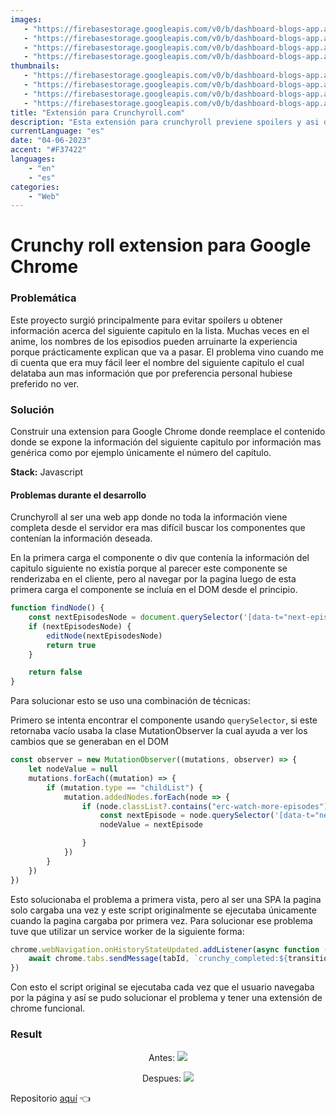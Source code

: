 ```yaml
---
images:
   - "https://firebasestorage.googleapis.com/v0/b/dashboard-blogs-app.appspot.com/o/images%2FThzROsREBLP9kFuUvCnohZ2IABw2%2Fcrunchyroll-hero.png?alt=media&token=bbbc92a4-8ff6-49ae-823a-49fca9541f59"
   - "https://firebasestorage.googleapis.com/v0/b/dashboard-blogs-app.appspot.com/o/images%2FThzROsREBLP9kFuUvCnohZ2IABw2%2Fthumbnail_half_crunchyroll-hero.png?alt=media&token=aebe1fc3-240d-4aeb-9d0d-6c2402c00dec"
   - "https://firebasestorage.googleapis.com/v0/b/dashboard-blogs-app.appspot.com/o/images%2FThzROsREBLP9kFuUvCnohZ2IABw2%2Fthumbnail_med_crunchyroll-hero.png?alt=media&token=a004488e-6d73-452e-8327-0cc88061dabc"
   - "https://firebasestorage.googleapis.com/v0/b/dashboard-blogs-app.appspot.com/o/images%2FThzROsREBLP9kFuUvCnohZ2IABw2%2Fthumbnail_low_crunchyroll-hero.png?alt=media&token=30ff8a57-3101-4390-8a9c-d94598441a54"
thumbnails: 
   - "https://firebasestorage.googleapis.com/v0/b/dashboard-blogs-app.appspot.com/o/images%2FThzROsREBLP9kFuUvCnohZ2IABw2%2Fcrunchyroll-thumb.png?alt=media&token=c3dc8386-9148-4e7a-8296-65e37f6928fe"
   - "https://firebasestorage.googleapis.com/v0/b/dashboard-blogs-app.appspot.com/o/images%2FThzROsREBLP9kFuUvCnohZ2IABw2%2Fthumbnail_half_crunchyroll-thumb.png?alt=media&token=11047252-f9ca-48d4-a383-1345d62ec5a8"
   - "https://firebasestorage.googleapis.com/v0/b/dashboard-blogs-app.appspot.com/o/images%2FThzROsREBLP9kFuUvCnohZ2IABw2%2Fthumbnail_med_crunchyroll-thumb.png?alt=media&token=4e7d5bd8-4f5b-48d0-9ca1-d984df738928"
   - "https://firebasestorage.googleapis.com/v0/b/dashboard-blogs-app.appspot.com/o/images%2FThzROsREBLP9kFuUvCnohZ2IABw2%2Fthumbnail_low_crunchyroll-thumb.png?alt=media&token=f431e07e-29de-46f3-9d4b-259f4824cd25"
title: "Extensión para Crunchyroll.com"
description: "Esta extensión para crunchyroll previene spoilers y asi disfrutar mas la experiencia en la plataforma."
currentLanguage: "es"
date: "04-06-2023"
accent: "#F37422"
languages: 
    - "en"
    - "es"
categories:
    - "Web"
---
```



# Crunchy roll extension para Google Chrome

### Problemática 
Este proyecto surgió principalmente para evitar spoilers u obtener información acerca del siguiente capitulo en la lista. Muchas veces en el anime, los nombres de los episodios pueden arruinarte la experiencia porque prácticamente explican que va a pasar. El problema vino cuando me di cuenta que era muy fácil leer el nombre del siguiente capitulo el cual delataba aun mas información que por preferencia personal hubiese preferido no ver.

### Solución
Construir una extension para Google Chrome donde reemplace el contenido donde se expone la información del siguiente capitulo por información mas genérica como por ejemplo únicamente el número del capítulo.

**Stack:**
Javascript

#### Problemas durante el desarrollo
Crunchyroll al ser una web app donde no toda la información viene completa desde el servidor era mas difícil buscar los componentes que contenían la información deseada. 

En la primera carga el componente o div que contenía la información del capitulo siguiente no existía porque al parecer este componente se renderizaba en el cliente, pero al navegar por la pagina luego de esta primera carga el componente se incluía en el DOM desde el principio.

```javascript
function findNode() {
    const nextEpisodesNode = document.querySelector('[data-t="next-episode"]')
    if (nextEpisodesNode) {
        editNode(nextEpisodesNode)
        return true
    }

    return false
}
```

Para solucionar esto se uso una combinación de técnicas:

Primero se intenta encontrar el componente usando `querySelector`, si este retornaba vacío usaba la clase MutationObserver la cual ayuda a ver los cambios que se generaban en el DOM

```javascript
const observer = new MutationObserver((mutations, observer) => {
    let nodeValue = null
    mutations.forEach((mutation) => {
        if (mutation.type == "childList") {
            mutation.addedNodes.forEach(node => {
                if (node.classList?.contains("erc-watch-more-episodes")) {
                    const nextEpisode = node.querySelector('[data-t="next-episode"]')
                    nodeValue = nextEpisode

                }
            })
        }
    })
})
```

Esto solucionaba el problema a primera vista, pero al ser una SPA la pagina solo cargaba una vez y este script originalmente se ejecutaba únicamente cuando la pagina cargaba por primera vez. Para solucionar ese problema tuve que utilizar un service worker de la siguiente forma:

```javascript
chrome.webNavigation.onHistoryStateUpdated.addListener(async function ({ tabId, transitionType }) {
    await chrome.tabs.sendMessage(tabId, `crunchy_completed:${transitionType}`)
})
```
Con esto el script original se ejecutaba cada vez que el usuario navegaba por la página y así se pudo solucionar el problema y tener una extensión de chrome funcional.

### Result

<div class="img-carousel-blog">
<p align="center">
Antes:
<img sizes="(min-width: 720px) 720px, 100vw" srcset="https://firebasestorage.googleapis.com/v0/b/dashboard-blogs-app.appspot.com/o/images%2FThzROsREBLP9kFuUvCnohZ2IABw2%2Fthumbnail_half_crunchyroll-after.png?alt=media&token=0f9fd32e-5d04-4f7c-a889-80d5fd041a81 1200w, https://firebasestorage.googleapis.com/v0/b/dashboard-blogs-app.appspot.com/o/images%2FThzROsREBLP9kFuUvCnohZ2IABw2%2Fthumbnail_med_crunchyroll-after.png?alt=media&token=5c8712d7-287b-45c1-aeaa-9740381ad283 800w, https://firebasestorage.googleapis.com/v0/b/dashboard-blogs-app.appspot.com/o/images%2FThzROsREBLP9kFuUvCnohZ2IABw2%2Fthumbnail_low_crunchyroll-after.png?alt=media&token=b0e6dbbd-77fd-42da-899f-9c653a2f213c 400w" src="https://firebasestorage.googleapis.com/v0/b/dashboard-blogs-app.appspot.com/o/images%2FThzROsREBLP9kFuUvCnohZ2IABw2%2Fcrunchyroll-after.png?alt=media&token=217a620a-ab1e-40f6-aa76-07aaf8b8a00c">
</p>
</div>

<div class="img-carousel-blog">
<p align="center">Despues:
<img sizes="(min-width: 720px) 720px, 100vw" srcset="https://firebasestorage.googleapis.com/v0/b/dashboard-blogs-app.appspot.com/o/images%2FThzROsREBLP9kFuUvCnohZ2IABw2%2Fcrunchyroll-before.png?alt=media&token=26ef6e2b-df78-42a8-8f51-da7c74456b2a 1200w, https://firebasestorage.googleapis.com/v0/b/dashboard-blogs-app.appspot.com/o/images%2FThzROsREBLP9kFuUvCnohZ2IABw2%2Fthumbnail_half_crunchyroll-before.png?alt=media&token=4e5faf50-7604-4eaa-a0ad-2ca71c995181 800w, https://firebasestorage.googleapis.com/v0/b/dashboard-blogs-app.appspot.com/o/images%2FThzROsREBLP9kFuUvCnohZ2IABw2%2Fthumbnail_med_crunchyroll-before.png?alt=media&token=ef871ab0-6b53-4027-87d8-995c5a385fc9 400w" src="https://firebasestorage.googleapis.com/v0/b/dashboard-blogs-app.appspot.com/o/images%2FThzROsREBLP9kFuUvCnohZ2IABw2%2Fthumbnail_low_crunchyroll-before.png?alt=media&token=896d050d-9589-40d6-9187-8c8c028d1515">
</p>
</div>

Repositorio [aquí](https://github.com/JoseLuna12/crunchyroll-chrome-extension/) 👈 <br>





